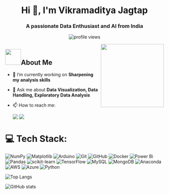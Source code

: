<h1 align="center">Hi 👋, I'm Vikramaditya Jagtap</h1>
<h3 align="center">A passionate Data Enthusiast and AI from India</h3>

<p align="center"> <img src="https://komarev.com/ghpvc/?username=VikRam1201&label=Profile%20views&color=0e75b6&style=flat" alt="profile views" /> </p>

<img align='right' src='https://user-images.githubusercontent.com/5713670/87202985-820dcb80-c2b6-11ea-9f56-7ec461c497c3.gif' width='200'>


<h2> <img src="https://media.giphy.com/media/VgCDAzcKvsR6OM0uWg/giphy.gif" width="50">About Me </h2>

- 🔭 I’m currently working on **Sharpening my analysis skills**
- 💬 Ask me about **Data Visualization, Data Handling, Exploratory Data Analysis**
- 📫 How to reach me: <br>

  <a href="mailto:jagtapvikramaditya.2003@gmail.com"><img src="https://img.shields.io/badge/Gmail-D14836?style=for-the-badge&logo=gmail&logoColor=white" /></a>  <a href="[https://www.linkedin.com/in/piyushchugeja](https://www.linkedin.com/in/vikramaditya-jagtap-384a09209/)/"> <img src="https://img.shields.io/badge/LinkedIn-0077B5?style=for-the-badge&logo=linkedin&logoColor=white" /></a>


# 💻 Tech Stack:
![NumPy](https://img.shields.io/badge/numpy-%23013243.svg?style=for-the-badge&logo=numpy&logoColor=white) ![Matplotlib](https://img.shields.io/badge/Matplotlib-%23ffffff.svg?style=for-the-badge&logo=Matplotlib&logoColor=black) ![Arduino](https://img.shields.io/badge/-Arduino-00979D?style=for-the-badge&logo=Arduino&logoColor=white) ![Git](https://img.shields.io/badge/git-%23F05033.svg?style=for-the-badge&logo=git&logoColor=white) ![GitHub](https://img.shields.io/badge/github-%23121011.svg?style=for-the-badge&logo=github&logoColor=white) ![Docker](https://img.shields.io/badge/docker-%230db7ed.svg?style=for-the-badge&logo=docker&logoColor=white) ![Power Bi](https://img.shields.io/badge/power_bi-F2C811?style=for-the-badge&logo=powerbi&logoColor=black) ![Pandas](https://img.shields.io/badge/pandas-%23150458.svg?style=for-the-badge&logo=pandas&logoColor=white) ![scikit-learn](https://img.shields.io/badge/scikit--learn-%23F7931E.svg?style=for-the-badge&logo=scikit-learn&logoColor=white) ![TensorFlow](https://img.shields.io/badge/TensorFlow-%23FF6F00.svg?style=for-the-badge&logo=TensorFlow&logoColor=white) ![MySQL](https://img.shields.io/badge/mysql-4479A1.svg?style=for-the-badge&logo=mysql&logoColor=white) ![MongoDB](https://img.shields.io/badge/MongoDB-%234ea94b.svg?style=for-the-badge&logo=mongodb&logoColor=white) ![Anaconda](https://img.shields.io/badge/Anaconda-%2344A833.svg?style=for-the-badge&logo=anaconda&logoColor=white) ![AWS](https://img.shields.io/badge/AWS-%23FF9900.svg?style=for-the-badge&logo=amazon-aws&logoColor=white) ![Azure](https://img.shields.io/badge/azure-%230072C6.svg?style=for-the-badge&logo=microsoftazure&logoColor=white) ![Python](https://img.shields.io/badge/python-3670A0?style=for-the-badge&logo=python&logoColor=ffdd54)





![Top Langs](https://github-readme-stats.vercel.app/api/top-langs/?username=VikRam1201&theme=nightowl&layout=compact)


![GitHub stats](https://github-readme-stats.vercel.app/api?username=VikRam1201&show_icons=true&theme=nightowl)


